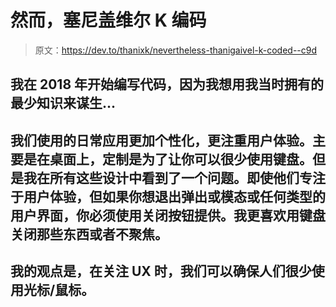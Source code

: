 # 然而，塞尼盖维尔 K 编码

> 原文：<https://dev.to/thanixk/nevertheless-thanigaivel-k-coded--c9d>

## 我在 2018 年开始编写代码，因为我想用我当时拥有的最少知识来谋生...

## 我们使用的日常应用更加个性化，更注重用户体验。主要是在桌面上，定制是为了让你可以很少使用键盘。但是我在所有这些设计中看到了一个问题。即使他们专注于用户体验，但如果你想退出弹出或模态或任何类型的用户界面，你必须使用关闭按钮提供。我更喜欢用键盘关闭那些东西或者不聚焦。

## 我的观点是，在关注 UX 时，我们可以确保人们很少使用光标/鼠标。